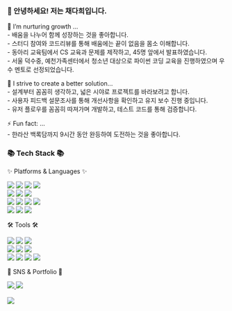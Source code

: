 <!--
Here are some ideas to get you started: 
- 🔭 I’m currently working on ...
- 🌱 I’m currently learning ...
- 👯 I’m looking to collaborate on ...
- 🤔 I’m looking for help with ...
- 💬 Ask me about ...
- 📫 How to reach me: ...
- 😄 Pronouns: ...
- ⚡ Fun fact: ...
-->
<div>
    <h3>👋 안녕하세요! 저는 채다희입니다.</h2>
    <p>
        🌱 I’m nurturing growth ...<br/>
        - 배움을 나누어 함께 성장하는 것을 좋아합니다.<br/>
        - 스터디 참여와 코드리뷰를 통해 배움에는 끝이 없음을 몸소 이해합니다.<br/>
        - 동아리 교육팀에서 CS 교육과 문제를 제작하고, 45명 앞에서 발표하였습니다.<br/>
        - 서울 덕수중, 예천가족센터에서 청소년 대상으로 파이썬 코딩 교육을 진행하였으며 우수 멘토로 선정되었습니다.
    </p>
    <p>
        🤔 I strive to create a better solution...<br/>
        - 설계부터 꼼꼼히 생각하고, 넓은 시야로 프로젝트를 바라보려고 합니다.<br/>
        - 사용자 피드백 설문조사를 통해 개선사항을 확인하고 유지 보수 진행 중입니다.<br/>
        - 유저 플로우를 꼼꼼히 따져가며 개발하고, 테스트 코드를 통해 검증합니다.
    </p>
    <p>
        ⚡ Fun fact: ...<br/>
        - 한라산 백록담까지 9시간 동안 완등하여 도전하는 것을 좋아합니다.
    </p>
</div>
<div>
	<h3>📚 Tech Stack 📚</h3>
	<p>✨ Platforms & Languages ✨</p>
</div>
<div>
	<img src="https://img.shields.io/badge/HTML-E34F26?style=for-the-badge&logo=HTML5&logoColor=white" />
	<img src="https://img.shields.io/badge/CSS3-1572B6?style=for-the-badge&logo=CSS3&logoColor=white" />
	<img src="https://img.shields.io/badge/JavaScript-F7DF1E?style=for-the-badge&logo=JavaScript&logoColor=white" />
	<img src="https://img.shields.io/badge/TypeScript-3178C6?style=for-the-badge&logo=typescript&logoColor=white" />
	<br />
	<img src="https://img.shields.io/badge/react-%2320232a.svg?style=for-the-badge&logo=react&logoColor=%2361DAFB" />
  	<img src="https://img.shields.io/badge/Redux-764ABC?style=for-the-badge&logo=redux&logoColor=white" />
   	<img src="https://img.shields.io/badge/ReactQuery-FF4154?style=for-the-badge&logo=reactquery&logoColor=white" />
<br/>
 	<img src="https://img.shields.io/badge/TailwindCSS-06B6D4?style=for-the-badge&logo=tailwindcss&logoColor=white" />
	<img src="https://img.shields.io/badge/styled--components-DB7093?style=for-the-badge&logo=styled-components&logoColor=white" />
	<img src="https://img.shields.io/badge/bootstrap-%238511FA.svg?style=for-the-badge&logo=bootstrap&logoColor=white" />
	<img src="https://img.shields.io/badge/-Storybook-FF4785?style=for-the-badge&logo=storybook&logoColor=white" />
<br>
	<img src="https://img.shields.io/badge/node.js-339933?style=for-the-badge&logo=Node.js&logoColor=white" />
	<img src="https://img.shields.io/badge/git-%23F05033.svg?style=for-the-badge&logo=git&logoColor=white" />
	<img src="https://img.shields.io/badge/python-3776AB?style=for-the-badge&logo=python&logoColor=white" />
	<p />
</div>
<div>
	<p>🛠 Tools 🛠</p>
</div>
<div>
  	<img src="https://img.shields.io/badge/AmazonEC2-FF9900?style=for-the-badge&logo=amazonec2&logoColor=white" />
   	<img src="https://img.shields.io/badge/FireBase-DD2C00?style=for-the-badge&logo=firebase&logoColor=white" />
	<img src="https://img.shields.io/badge/vercel-%23000000.svg?style=for-the-badge&logo=vercel&logoColor=white" />
<br/>
	<img src="https://img.shields.io/badge/mariadb-003545?style=for-the-badge&logo=mariadb&logoColor=white" />
	<img src="https://img.shields.io/badge/express.js-%23404d59.svg?style=for-the-badge&logo=express&logoColor=%2361DAFB" />
 	<img src="https://img.shields.io/badge/postman-FF6C37?style=for-the-badge&logo=postman&logoColor=white" />
<br/>
   	<img src="https://img.shields.io/badge/Vite-646CFF?style=for-the-badge&logo=vite&logoColor=white" />
	<img src="https://img.shields.io/badge/github-%23121011.svg?style=for-the-badge&logo=github&logoColor=white" />
	<img src="https://img.shields.io/badge/Visual%20Studio%20Code-007ACC?style=for-the-badge&logo=VisualStudioCode&logoColor=white" />
	<img src="https://img.shields.io/badge/Eclipse%20IDE-2C2255?style=for-the-badge&logo=EclipseIDE&logoColor=white" />
</div>
<div>
	<p>🎨 SNS & Portfolio 🎨</p>
</div>
<div>
	<a href="https://datdaradanadat.tistory.com/">
		<img src="https://img.shields.io/badge/Blog-FF9800?style=for-the-badge&logo=Blogger&logoColor=white" />
	</a>
	<a href="https://equal-canoe-62c.notion.site/c5e8570222f44e30b4a262e3c04d2818?pvs=4">
		<img src="https://img.shields.io/badge/Notion-000000?style=for-the-badge&logo=Notion&logoColor=white" />
	</a>
	<br>
</div>
<br>
<div>
<img src="https://github-readme-stats.vercel.app/api/top-langs/?username=chae-dahee&layout=compact&theme=gruvbox"><br>
</div>
